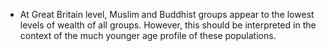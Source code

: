 * At Great Britain level, Muslim and Buddhist groups appear to the lowest levels of wealth of all groups. However, this should be interpreted in the context of the much younger age profile of these populations.

